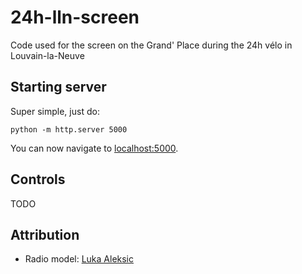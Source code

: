 # 24h-lln-screen

Code used for the screen on the Grand' Place during the 24h vélo in Louvain-la-Neuve

## Starting server

Super simple, just do:

```console
python -m http.server 5000
```

You can now navigate to [localhost:5000](localhost:5000).

## Controls

TODO

## Attribution

- Radio model: [Luka Aleksic](https://aleksicluka.itch.io/low-poly-retro-radio)

